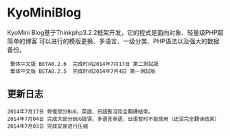 KyoMiniBlog
===========

KyoMini Blog基于Thinkphp3.2.2框架开发，它的程式是面向对象、轻量级PHP超简单的博客
可以进行的模版更换、多语言、一级分类、PHP语法以及强大的数据备份。

     繁体中文版 BETA0.2.6  完成时间2014年7月17日 第二測試版
     繁体中文版 BETA0.2.5  完成时间2014年7月4日 第一測試版

更新日志
----------
	2014年7月17日 修復部分BUG，英語、日語暫沒完全翻譯結束。
	2014年7月04日 完成大部分BUG错误，多语言英语、日语暂时不能使用（还没完全翻译结束）	
	2014年7月03日 完成安装进行压缩	
